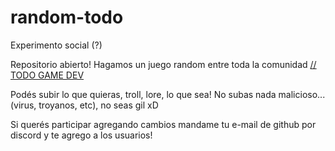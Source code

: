 # random-todo
Experimento social (?)

Repositorio abierto! Hagamos un juego random entre toda la comunidad [// TODO GAME DEV](https://todogamedev.com/discord)

Podés subir lo que quieras, troll, lore, lo que sea! No subas nada malicioso... (virus, troyanos, etc), no seas gil xD

Si querés participar agregando cambios mandame tu e-mail de github por discord y te agrego a los usuarios!
